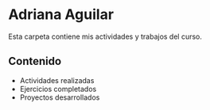 # Adriana Aguilar

Esta carpeta contiene mis actividades y trabajos del curso.

## Contenido

- Actividades realizadas
- Ejercicios completados
- Proyectos desarrollados